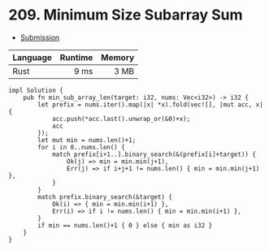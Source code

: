 # 209. Minimum Size Subarray Sum
- [Submission](https://leetcode.com/submissions/detail/1257218048/)

| Language | Runtime | Memory |
| :-       |       -:|      -:|
| Rust | 9 ms | 3 MB |
```
impl Solution {
    pub fn min_sub_array_len(target: i32, nums: Vec<i32>) -> i32 {
        let prefix = nums.iter().map(|x| *x).fold(vec![], |mut acc, x| {
            acc.push(*acc.last().unwrap_or(&0)+x);
            acc
        });
        let mut min = nums.len()+1;
        for i in 0..nums.len() {
            match prefix[i+1..].binary_search(&(prefix[i]+target)) {
                Ok(j) => min = min.min(j+1),
                Err(j) => if i+j+1 != nums.len() { min = min.min(j+1) },
            } 
        }
        match prefix.binary_search(&target) { 
            Ok(i) => { min = min.min(i+1) },
            Err(i) => if i != nums.len() { min = min.min(i+1) },
        }
        if min == nums.len()+1 { 0 } else { min as i32 }
    }
}
```
